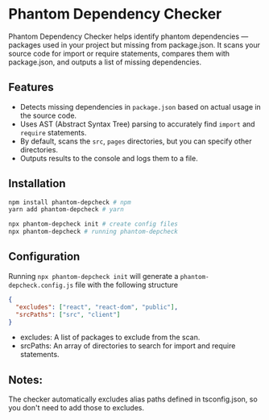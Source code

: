 # Phantom Dependency Checker
Phantom Dependency Checker helps identify phantom dependencies — packages used in your project but missing from package.json. It scans your source code for import or require statements, compares them with package.json, and outputs a list of missing dependencies.

## Features
- Detects missing dependencies in `package.json` based on actual usage in the source code.
- Uses AST (Abstract Syntax Tree) parsing to accurately find `import` and `require` statements.
- By default, scans the `src`, `pages` directories, but you can specify other directories.
- Outputs results to the console and logs them to a file.
## Installation
```bash
npm install phantom-depcheck # npm
yarn add phantom-depcheck # yarn

npx phantom-depcheck init # create config files
npx phantom-depcheck # running phantom-depcheck
```

## Configuration

Running `npx phantom-depcheck init` will generate a `phantom-depcheck.config.js` file with the following structure

```json
{
  "excludes": ["react", "react-dom", "public"],
  "srcPaths": ["src", "client"]
}
```

- excludes: A list of packages to exclude from the scan.
- srcPaths: An array of directories to search for import and require statements.

## Notes:
The checker automatically excludes alias paths defined in tsconfig.json,
so you don't need to add those to excludes.
